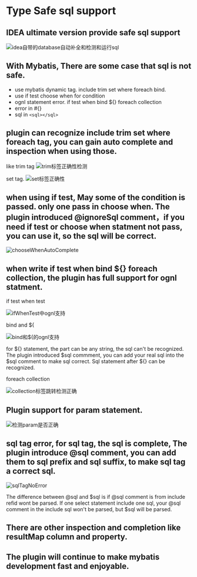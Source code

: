 #  Type Safe sql support

## IDEA ultimate version provide safe sql support

![idea自带的database自动补全和检测和运行sql](https://mybatis-1309801975.cos.ap-shanghai.myqcloud.com/screenshots/idea自带的database自动补全和检测和运行sql.gif)

## With Mybatis, There are some case that sql is not safe.
- use mybatis dynamic tag. include trim set where foreach bind.
- use if test choose when for condition
- ognl statement error. if test when bind ${} foreach collection
- error in #{}
- sql in ```<sql></sql>```

## plugin can recognize include trim set where foreach tag, you can gain auto complete and inspection when using those.
like trim tag
![trim标签正确性检测](https://mybatis-1309801975.cos.ap-shanghai.myqcloud.com/screenshots/trim标签正确性检测.gif)

set tag.
![set标签正确性](https://mybatis-1309801975.cos.ap-shanghai.myqcloud.com/screenshots/set标签正确性.gif)

## when using if test, May some of the condition is passed. only one pass in choose when. The plugin introduced @ignoreSql comment，if you need if test or choose when statment not pass, you can use it, so the sql will be correct.

![chooseWhenAutoComplete](https://mybatis-1309801975.cos.ap-shanghai.myqcloud.com/screenshots/chooseWhenAutoComplete.gif)

## when write if test when bind ${} foreach collection, the plugin has full support for ognl statment.

if test when test

![ifWhenTest中ognl支持](https://mybatis-1309801975.cos.ap-shanghai.myqcloud.com/screenshots/ifWhenTest中ognl支持.gif)

bind and ${

![bind和${的ognl支持](https://mybatis-1309801975.cos.ap-shanghai.myqcloud.com/screenshots/bind和${的ognl支持.gif)

for ${} statement, the part can be any string, the sql can't be recognized. The plugin introduced $sql commment, you can add your real sql into the $sql comment to make sql correct. Sql statement after ${} can be recognized.

foreach collection

![collection标签跳转检测正确](https://mybatis-1309801975.cos.ap-shanghai.myqcloud.com/screenshots/collection标签跳转检测正确.gif)

## Plugin support for param statement.

![检测param是否正确](https://mybatis-1309801975.cos.ap-shanghai.myqcloud.com/screenshots/检测param是否正确.gif)

## sql tag error, for sql tag, the sql is complete, The plugin introduce @sql comment, you can add them to sql prefix and sql suffix, to make sql tag a correct sql. 
![sqlTagNoError](https://mybatis-1309801975.cos.ap-shanghai.myqcloud.com/screenshots/sqlTagNoError.gif)

The difference between @sql and $sql is if @sql comment is from include refid wont be parsed. If one select statement include one sql, your @sql comment in the include sql won't be parsed, but $sql will be parsed. 

## There are other inspection and completion like resultMap column and property. 

## The plugin will continue to make mybatis development fast and enjoyable.
